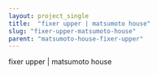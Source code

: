 ```yaml
---
layout: project_single
title:  "fixer upper | matsumoto house"
slug: "fixer-upper-matsumoto-house"
parent: "matsumoto-house-fixer-upper"
---
```

fixer upper | matsumoto house